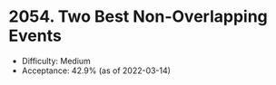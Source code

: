 # 2054. Two Best Non-Overlapping Events
- Difficulty: Medium
- Acceptance: 42.9% (as of 2022-03-14)
